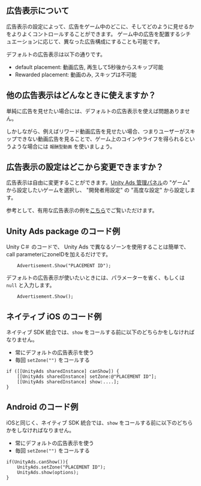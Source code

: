 ## 広告表示について

広告表示の設定によって、広告をゲーム中のどこに、そしてどのように見せるかをよりよくコントロールすることができます。
ゲーム中の広告を配置するシチュエーションに応じて、異なった広告構成にすることも可能です。

デフォルトの広告表示は以下の通りです。

* default placement: 動画広告, 再生して5秒後からスキップ可能
* Rewarded placement: 動画のみ, スキップは不可能

## 他の広告表示はどんなときに使えますか？

単純に広告を見せたい場合には、デフォルトの広告表示を使えば問題ありません。

しかしながら、例えばリワード動画広告を見せたい場合、つまりユーザーがスキップできない動画広告を見ることで、ゲーム上のコインやライフを得られるというような場合には `報酬型動画` を使いましょう。

## 広告表示の設定はどこから変更できますか？

広告表示は自由に変更することができます。[Unity Ads 管理パネル](https://unityads.unity3d.com/admin/)の "ゲーム" から設定したいゲームを選択し、 "開発者用設定" の "高度な設定" から設定します。

参考として、有用な広告表示の例を[こちら](https://github.com/Applifier/unity-ads/wiki/Downloads)でご覧いただけます。

## Unity Ads package のコード例

Unity C＃ のコードで、 Unity Ads で異なるゾーンを使用することは簡単で、call parameterにzoneIDを加えるだけです。

```
    Advertisement.Show("PLACEMENT ID");
```

デフォルトの広告表示が使いたいときには、パラメーターを省く、もしくは `null` と入力します。

```
    Advertisement.Show();
```

## ネイティブ iOS のコード例

ネイティブ SDK 統合では、`show` をコールする前に以下のどちらかをしなければなりません。
 
- 常にデフォルトの広告表示を使う
- 毎回 `setZone("")` をコールする



```
if ([[UnityAds sharedInstance] canShow]) {
    [[UnityAds sharedInstance] setZone:@"PLACEMENT ID"];
    [[UnityAds sharedInstance] show:....];
}
```

## Android のコード例

iOSと同じく、ネイティブ SDK 統合では、`show` をコールする前に以下のどちらかをしなければなりません。
 
- 常にデフォルトの広告表示を使う
- 毎回 `setZone("")` をコールする

```
if(UnityAds.canShow()){
    UnityAds.setZone("PLACEMENT ID");
    UnityAds.show(options);
}
```

